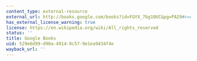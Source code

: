 ```yaml
---
content_type: external-resource
external_url: http://books.google.com/books?id=FGYX_7bg10UC&pg=PA29#v=onepage
has_external_license_warning: true
license: https://en.wikipedia.org/wiki/All_rights_reserved
status: ''
title: Google Books
uid: 529e6d99-d90a-4914-9c57-9e1ea9434f4e
wayback_url: ''
---
```

